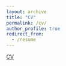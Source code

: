 ```yaml
---
layout: archive
title: "CV"
permalink: /cv/
author_profile: true
redirect_from:
  - /resume
---
```

[CV](./assets/Resume_CRA.pdf)
